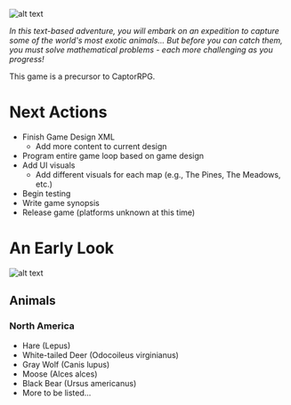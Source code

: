 ![alt text](https://github.com/pippom/CaptorTEXT/blob/master/CaptorTEXT-logo.png)

*In this text-based adventure, you will embark on an expedition to capture some of the world's most exotic animals... But before you can catch them, you must solve mathematical problems - each more challenging as you progress!*

This game is a precursor to CaptorRPG.

# Next Actions
- Finish Game Design XML
  - Add more content to current design
- Program entire game loop based on game design
- Add UI visuals
  - Add different visuals for each map (e.g., The Pines, The Meadows, etc.)
- Begin testing
- Write game synopsis
- Release game (platforms unknown at this time)

# An Early Look
![alt text](https://github.com/pippom/CaptorTEXT/blob/master/Screenshot_1.png)

## Animals
### North America
- Hare (Lepus)
- White-tailed Deer (Odocoileus virginianus)
- Gray Wolf (Canis lupus)
- Moose (Alces alces)
- Black Bear (Ursus americanus)
- More to be listed...
